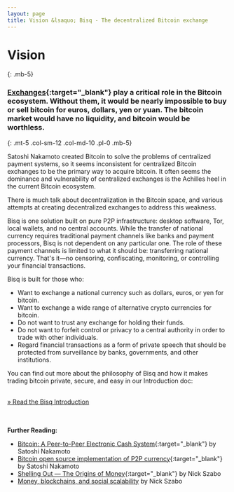 ```yaml
---
layout: page
title: Vision &lsaquo; Bisq - The decentralized Bitcoin exchange
---
```

# Vision
{: .mb-5}

### [Exchanges](https://en.wikipedia.org/wiki/Bitcoin_exchange#List_of_Bitcoin_Exchanges){:target="_blank"} play a critical role in the Bitcoin ecosystem. Without them, it would be nearly impossible to buy or sell bitcoin for euros, dollars, yen or yuan. The bitcoin market would have no liquidity, and bitcoin would be worthless.
{: .mt-5 .col-sm-12 .col-md-10 .pl-0 .mb-5}



<div class="row mb-sm-4 mb-md-0 col-sm-12 col-md-8">

<p>Satoshi Nakamoto created Bitcoin to solve the problems of centralized payment systems, so it seems inconsistent for centralized Bitcoin exchanges to be the primary way to acquire bitcoin. It often seems the dominance and vulnerability of centralized exchanges is the Achilles heel in the current Bitcoin ecosystem.</p>

<p>There is much talk about decentralization in the Bitcoin space, and various attempts at creating decentralized exchanges to address this weakness.</p>

<p>Bisq is one solution built on pure P2P infrastructure: desktop software, Tor, local wallets, and no central accounts. While the transfer of national currency requires traditional payment channels like banks and payment processors, Bisq is not dependent on any particular one. The role of these payment channels is limited to what it should be: transferring national currency. That's it—no censoring, confiscating, monitoring, or controlling your financial transactions.</p>

<p>Bisq is built for those who:</p>

<ul>
  <li>Want to exchange a national currency such as dollars, euros, or yen for bitcoin.</li>
  <li>Want to exchange a wide range of alternative crypto currencies for bitcoin.</li>
  <li>Do not want to trust any exchange for holding their funds.</li>
  <li>Do not want to forfeit control or privacy to a central authority in order to trade with other individuals.</li>
  <li>Regard financial transactions as a form of private speech that should be protected from surveillance by banks, governments, and other institutions.</li>
</ul>

<p>You can find out more about the philosophy of Bisq and how it makes trading bitcoin private, secure, and easy in our Introduction doc:</p>

<p><br>
<a href="https://docs.bisq.network/intro.html" target="_blank" rel="noopener">» Read the Bisq Introduction</a></p>

</div>




<br><br>
**Further Reading:**

 - [Bitcoin: A Peer-to-Peer Electronic Cash System](https://bitcoin.org/bitcoin.pdf){:target="_blank"} by Satoshi Nakamoto
 - [Bitcoin open source implementation of P2P currency](http://p2pfoundation.ning.com/forum/topics/bitcoin-open-source){:target="_blank"} by Satoshi Nakamoto
 - [Shelling Out &#8212; The Origins of Money](http://web.archive.org/web/20160921140955/http://szabo.best.vwh.net/shell.html){:target="_blank"} by Nick Szabo
 - [Money, blockchains, and social scalability](http://unenumerated.blogspot.com/2017/02/money-blockchains-and-social-scalability.html) by Nick Szabo
